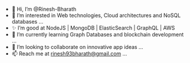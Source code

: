 - 👋 Hi, I’m @Rinesh-Bharath
- 👀 I’m interested in Web technologies, Cloud architectures and NoSQL databases ...
- ✨ I’m good at NodeJS | MongoDB | ElasticSearch | GraphQL | AWS
- 🌱 I’m currently learning Graph Databases and blockchain development ...
- 💞️ I’m looking to collaborate on innovative app ideas ...
- 📫 Reach me at rinesh93bharath@gmail.com ...

<!---
Rinesh-Bharath/Rinesh-Bharath is a ✨ special ✨ repository because its `README.md` (this file) appears on your GitHub profile.
You can click the Preview link to take a look at your changes.
--->

